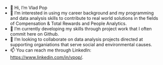 - 👋 Hi, I’m Vlad Pop
- 👀 I’m interested in using my career background and my programming and data analysis skills to contribute to real world solutions in the fields of Compensation & Total Rewards and People Analytics.
- 🌱 I’m currently developing my skills through project work that I often commit here on Github.
- 💞️ I’m looking to collaborate on data analysis projects directed at supporting organiations that serve social and environmental causes.
- 📫 You can reach me through LinkedIn: https://www.linkedin.com/in/vpop/.

<!---
VladSaaS/VladSaaS is a ✨ special ✨ repository because its `README.md` (this file) appears on your GitHub profile.
You can click the Preview link to take a look at your changes.
--->
